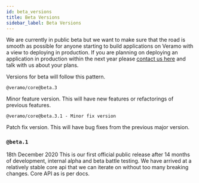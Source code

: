 ```yaml
---
id: beta_versions
title: Beta Versions
sidebar_label: Beta Versions
---
```


We are currently in public beta but we want to make sure that the road is smooth as possible for anyone starting to build applications on Veramo with a view to deploying in production. If you are planning on deploying an application in production within the next year please [contact us here](/docs/) and talk with us about your plans.

Versions for beta will follow this pattern.

```
@veramo/core@beta.3
```

Minor feature version. This will have new features or refactorings of previous features.

```
@veramo/core@beta.3.1 - Minor fix version
```

Patch fix version. This will have bug fixes from the previous major version.

### `@beta.1`

18th December 2020
This is our first official public release after 14 months of development, internal alpha and beta battle testing. We have arrived at a relatively stable core api that we can iterate on without too many breaking changes. Core API as is per docs.
